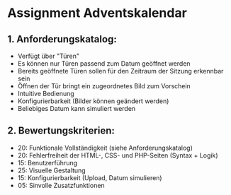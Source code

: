 # Assignment Adventskalendar

## 1. Anforderungskatalog:

- Verfügt über "Türen"
- Es können nur Türen passend zum Datum geöffnet werden
- Bereits geöffnete Türen sollen für den Zeitraum der Sitzung erkennbar sein
- Öffnen der Tür bringt ein zugeordnetes Bild zum Vorschein
- Intuitive Bedienung
- Konfigurierbarkeit (Bilder können geändert werden)
- Beliebiges Datum kann simuliert werden

## 2. Bewertungskriterien:

- 20: Funktionale Vollständigkeit (siehe Anforderungskatalog)                     
- 20: Fehlerfreiheit der HTML-, CSS- und PHP-Seiten (Syntax + Logik)              
- 15: Benutzerführung                                                             
- 25: Visuelle Gestaltung                                                         
- 15: Konfigurierbarkeit (Upload, Datum simulieren)                               
- 05: Sinvolle Zusatzfunktionen   


